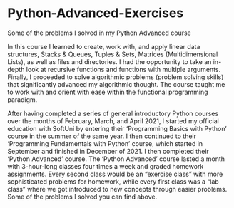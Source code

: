 # Python-Advanced-Exercises
Some of the problems I solved in my Python Advanced course

In this course I learned to create, work with, and apply linear data structures, Stacks & Queues, Tuples & Sets, Matrices (Multidimensional Lists), as well as files and directories. I had the opportunity to take an in-depth look at recursive functions and functions with multiple arguments. Finally, I proceeded to solve algorithmic problems (problem solving skills) that significantly advanced my algorithmic thought. The course taught me to work with and orient with ease within the functional programming paradigm. 

After having completed a series of general introductory Python courses over the months of February, March, and April 2021, I started my official education with SoftUni by entering their ‘Programming Basics with Python’ course in the summer of the same year. I then continued to their ‘Programming Fundamentals with Python’ course, which started in September and finished in December of 2021. I then completed their ‘Python Advanced’ course.
The ‘Python Advanced’ course lasted a month with 3-hour-long classes four times a week and graded homework assignments. Every second class would be an “exercise class” with more sophisticated problems for homework, while every first class was a “lab class” where we got introduced to new concepts through easier problems. Some of the problems I solved you can find above.

